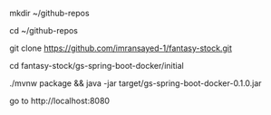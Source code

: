 mkdir ~/github-repos

cd  ~/github-repos

git clone https://github.com/imransayed-1/fantasy-stock.git
 
cd fantasy-stock/gs-spring-boot-docker/initial

./mvnw package && java -jar target/gs-spring-boot-docker-0.1.0.jar

go to http://localhost:8080


